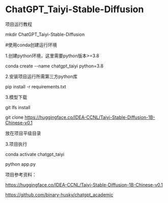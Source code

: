 # ChatGPT_Taiyi-Stable-Diffusion

项目运行教程

mkdir ChatGPT_Taiyi-Stable-Diffusion

#使用conda创建运行环境

1.创建python环境，这里需要python版本>=3.8

conda create --name chatgpt_taiyi python=3.8

2.安装项目运行所需第三方python库

pip install -r requirements.txt

3.模型下载 

git lfs install 

git clone https://huggingface.co/IDEA-CCNL/Taiyi-Stable-Diffusion-1B-Chinese-v0.1

放在项目平级目录


3.项目执行

conda activate chatgpt_taiyi

python app.py

项目参考资料：

https://huggingface.co/IDEA-CCNL/Taiyi-Stable-Diffusion-1B-Chinese-v0.1

https://github.com/binary-husky/chatgpt_academic
